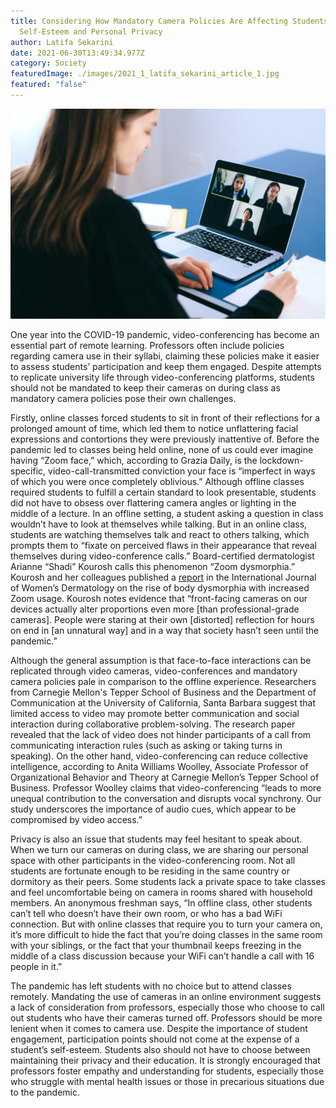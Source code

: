 ```yaml
---
title: Considering How Mandatory Camera Policies Are Affecting Students’
  Self-Esteem and Personal Privacy
author: Latifa Sekarini
date: 2021-06-30T13:49:34.977Z
category: Society
featuredImage: ./images/2021_1_latifa_sekarini_article_1.jpg
featured: "false"
---
```

![](images/2021_1_latifa_sekarini_article_1.jpg)

<!--StartFragment-->

One year into the COVID-19 pandemic, video-conferencing has become an essential part of remote learning. Professors often include policies regarding camera use in their syllabi, claiming these policies make it easier to assess students’ participation and keep them engaged. Despite attempts to replicate university life through video-conferencing platforms, students should not be mandated to keep their cameras on during class as mandatory camera policies pose their own challenges.

Firstly, online classes forced students to sit in front of their reflections for a prolonged amount of time, which led them to notice unflattering facial expressions and contortions they were previously inattentive of. Before the pandemic led to classes being held online, none of us could ever imagine having “Zoom face,” which, according to Grazia Daily, is the lockdown-specific, video-call-transmitted conviction your face is “imperfect in ways of which you were once completely oblivious.” Although offline classes required students to fulfill a certain standard to look presentable, students did not have to obsess over flattering camera angles or lighting in the middle of a lecture. In an offline setting, a student asking a question in class wouldn’t have to look at themselves while talking. But in an online class, students are watching themselves talk and react to others talking, which prompts them to “fixate on perceived flaws in their appearance that reveal themselves during video-conference calls.” Board-certified dermatologist Arianne “Shadi” Kourosh calls this phenomenon “Zoom dysmorphia.” Kourosh and her colleagues published a [report](https://www.sciencedirect.com/science/article/pii/S2352647521000137) in the International Journal of Women’s Dermatology on the rise of body dysmorphia with increased Zoom usage. Kourosh notes evidence that “front-facing cameras on our devices actually alter proportions even more \[than professional-grade cameras]. People were staring at their own \[distorted] reflection for hours on end in \[an unnatural way] and in a way that society hasn’t seen until the pandemic.”

Although the general assumption is that face-to-face interactions can be replicated through video cameras, video-conferences and mandatory camera policies pale in comparison to the offline experience. Researchers from Carnegie Mellon's Tepper School of Business and the Department of Communication at the University of California, Santa Barbara suggest that limited access to video may promote better communication and social interaction during collaborative problem-solving. The research paper revealed that the lack of video does not hinder participants of a call from communicating interaction rules (such as asking or taking turns in speaking). On the other hand, video-conferencing can reduce collective intelligence, according to Anita Williams Woolley, Associate Professor of Organizational Behavior and Theory at Carnegie Mellon’s Tepper School of Business. Professor Woolley claims that video-conferencing “leads to more unequal contribution to the conversation and disrupts vocal synchrony. Our study underscores the importance of audio cues, which appear to be compromised by video access.”



Privacy is also an issue that students may feel hesitant to speak about. When we turn our cameras on during class, we are sharing our personal space with other participants in the video-conferencing room. Not all students are fortunate enough to be residing in the same country or dormitory as their peers. Some students lack a private space to take classes and feel uncomfortable being on camera in rooms shared with household members. An anonymous freshman says, “In offline class, other students can’t tell who doesn’t have their own room, or who has a bad WiFi connection. But with online classes that require you to turn your camera on, it’s more difficult to hide the fact that you’re doing classes in the same room with your siblings, or the fact that your thumbnail keeps freezing in the middle of a class discussion because your WiFi can’t handle a call with 16 people in it.”



The pandemic has left students with no choice but to attend classes remotely. Mandating the use of cameras in an online environment suggests a lack of consideration from professors, especially those who choose to call out students who have their cameras turned off. Professors should be more lenient when it comes to camera use. Despite the importance of student engagement, participation points should not come at the expense of a student’s self-esteem. Students also should not have to choose between maintaining their privacy and their education. It is strongly encouraged that professors foster empathy and understanding for students, especially those who struggle with mental health issues or those in precarious situations due to the pandemic.



<!--EndFragment-->
